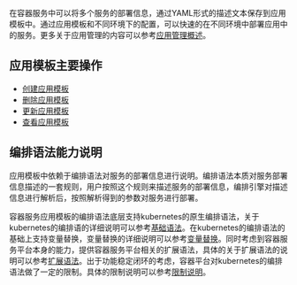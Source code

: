 在容器服务中可以将多个服务的部署信息，通过YAML形式的描述文本保存到应用模板中。通过应用模板和不同环境下的配置，可以快速的在不同环境中部署应用中的服务。更多关于应用管理的内容可以参考[应用管理概述][12]。

## 应用模板主要操作

- [创建应用模板][3]
- [删除应用模板][4]
- [更新应用模板][5]
- [查看应用模板][6]


## 编排语法能力说明

应用模板中依赖于编排语法对服务的部署信息进行说明。编排语法本质对服务部署信息描述的一套规则，用户按照这个规则来描述服务的部署信息，编排引擎对描述信息进行解析后，按照解析得到的参数对服务进行部署。

容器服务应用模板的编排语法底层支持kubernetes的原生编排语法，关于kubernetes的编排语的详细说明可以参考[基础语法][8]。在kubernetes的编排语法的基础上支持变量替换，变量替换的详细说明可以参考[变量替换][9]。同时考虑到容器服务平台本身的能力，提供容器服务平台相关的扩展语法，具体的关于扩展语法的说明可以参考[扩展语法][10]。出于功能稳定闭环的考虑，容器平台对kubernetes的编排语法做了一定的限制。具体的限制说明可以参考[限制说明][11]。

  [1]: http://tcecqpoc.fsphere.cn/document/product/457/11951
  [2]: http://tcecqpoc.fsphere.cn/document/product/457/11944
  [3]: http://tcecqpoc.fsphere.cn/document/product/457/11949
  [4]: http://tcecqpoc.fsphere.cn/document/product/457/11950
  [5]: http://tcecqpoc.fsphere.cn/document/product/457/11954
  [6]: http://tcecqpoc.fsphere.cn/document/product/457/11955
  [7]: http://tcecqpoc.fsphere.cn/document/product/457/12199
  [8]: http://tcecqpoc.fsphere.cn/document/product/457/11957
  [9]: http://tcecqpoc.fsphere.cn/document/product/457/11956
  [10]: http://tcecqpoc.fsphere.cn/document/product/457/11956
  [11]: http://tcecqpoc.fsphere.cn/document/product/457/11959
  [12]: http://tcecqpoc.fsphere.cn/document/product/457/12198